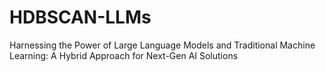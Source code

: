 # HDBSCAN-LLMs
Harnessing the Power of Large Language Models and Traditional Machine Learning: A Hybrid Approach for Next-Gen AI Solutions
